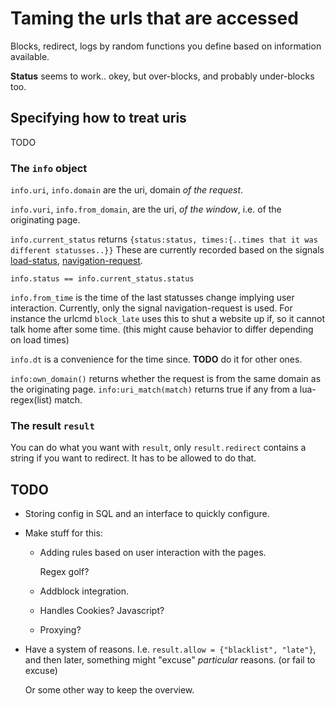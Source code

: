 # Taming the urls that are accessed
Blocks, redirect, logs by random functions you define based on information
available.

**Status** seems to work.. okey, but over-blocks, and probably under-blocks
too.

## Specifying how to treat uris

TODO

### The `info` object

`info.uri`, `info.domain` are the uri, domain *of the request*.

`info.vuri`, `info.from_domain`, are the uri, *of the window*, i.e. of the
originating page.

`info.current_status` returns
`{status:status, times:{..times that it was different statusses..}}`
These are currently recorded based on the signals
[load-status](http://webkitgtk.org/reference/webkitgtk/stable/webkitgtk-webkitwebview.html#WebKitWebView--load-status),
[navigation-request](http://webkitgtk.org/reference/webkitgtk/stable/webkitgtk-webkitwebview.html#WebKitWebView-navigation-requested).

`info.status == info.current_status.status`

`info.from_time` is the time of the last statusses change implying user interaction.
Currently, only the signal navigation-request is used.
For instance the urlcmd `block_late` uses this to shut a website
up if, so it cannot talk home after some time. (this might cause behavior to differ
depending on load times)

`info.dt` is a convenience for the time since. **TODO** do it for other ones. 

`info:own_domain()` returns whether the request is from the same domain as the 
originating page. `info:uri_match(match)` returns true if any from a
lua-regex(list) match.

### The result `result`
You can do what you want with `result`, only `result.redirect` contains a string
if you want to redirect. It has to be allowed to do that.

## TODO
  
* Storing config in SQL and an interface to quickly configure.

* Make stuff for this:
  + Adding rules based on user interaction with the pages.
    
    Regex golf?
  + Addblock integration.
  + Handles Cookies? Javascript?
  + Proxying?

* Have a system of reasons. I.e. `result.allow = {"blacklist", "late"}`,
  and then later, something might "excuse" *particular* reasons.
  (or fail to excuse)
  
  Or some other way to keep the overview.
